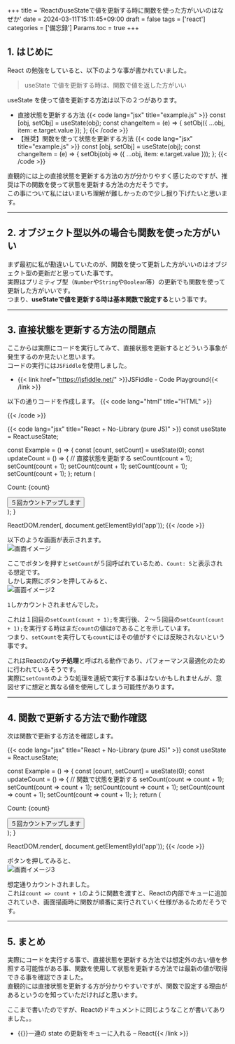 +++
title = 'ReactのuseStateで値を更新する時に関数を使った方がいいのはなぜか'
date = 2024-03-11T15:11:45+09:00
draft = false
tags = ['react']
categories = ['備忘録']
Params.toc = true
+++
## 1. はじめに
React の勉強をしていると、以下のような事が書かれていました。  
> useState で値を更新する時は、関数で値を返した方がいい

useState を使って値を更新する方法は以下の２つがあります。
- 直接状態を更新する方法
{{< code lang="jsx" title="example.js" >}}
const [obj, setObj] = useState(obj);
const changeItem = (e) => {
  setObj({ ...obj, item: e.target.value });
};
{{< /code >}}
- 【推奨】関数を使って状態を更新する方法
{{< code lang="jsx" title="example.js" >}}
const [obj, setObj] = useState(obj);
const changeItem = (e) => {
  setObj(obj => ({ ...obj, item: e.target.value }));
};
{{< /code >}}

直観的には上の直接状態を更新する方法の方が分かりやすく感じたのですが、推奨は下の関数を使って状態を更新する方法の方だそうです。  
この事について私にはいまいち理解が難しかったので少し掘り下げたいと思います。
- - -
## 2. オブジェクト型以外の場合も関数を使った方がいい
まず最初に私が勘違いしていたのが、関数を使って更新した方がいいのはオブジェクト型の更新だと思っていた事です。  
実際はプリミティブ型（`Number`や`String`や`Boolean`等）の更新でも関数を使って更新した方がいいです。  
つまり、**useStateで値を更新する時は基本関数で設定する**という事です。
- - -
## 3. 直接状態を更新する方法の問題点
ここからは実際にコードを実行してみて、直接状態を更新するとどういう事象が発生するのか見たいと思います。  
コードの実行には`JSFiddle`を使用しました。
- {{< link href="https://jsfiddle.net/" >}}JSFiddle - Code Playground{{< /link >}}

以下の通りコードを作成します。
{{< code lang="html" title="HTML" >}}
<div id="app"></div>
{{< /code >}}

{{< code lang="jsx" title="React + No-Library (pure JS)" >}}
const useState = React.useState;

const Example = () => {
	const [count, setCount] = useState(0);
  const updateCount = () => {
    // 直接状態を更新する
    setCount(count + 1);
    setCount(count + 1);
    setCount(count + 1);
    setCount(count + 1);
    setCount(count + 1);
  };
  return (
    <div>
      <p>Count: {count}</p>
      <button onClick={updateCount}>５回カウントアップします</button>
    </div>
  );
}

ReactDOM.render(<Example />, document.getElementById('app'));
{{< /code >}}

以下のような画面が表示されます。  
![画面イメージ](image1.png)

ここでボタンを押すと`setCount`が５回呼ばれているため、`Count: 5`と表示される想定です。  
しかし実際にボタンを押してみると、  
![画面イメージ2](image2.png)

`1`しかカウントされませんでした。  

これは１回目の`setCount(count + 1);`を実行後、２～５回目の`setCount(count + 1);`を実行する時はまだ`count`の値は`0`であることを示しています。  
つまり、`setCount`を実行しても`count`にはその値がすぐには反映されないという事です。  

これはReactの**バッチ処理**と呼ばれる動作であり、パフォーマンス最適化のために行われているそうです。  
実際に`setCount`のような処理を連続で実行する事はないかもしれませんが、意図せずに想定と異なる値を使用してしまう可能性があります。
- - -
## 4. 関数で更新する方法で動作確認
次は関数で更新する方法を確認します。

{{< code lang="jsx" title="React + No-Library (pure JS)" >}}
const useState = React.useState;

const Example = () => {
	const [count, setCount] = useState(0);
  const updateCount = () => {
    // 関数で状態を更新する
    setCount(count => count + 1);
    setCount(count => count + 1);
    setCount(count => count + 1);
    setCount(count => count + 1);
    setCount(count => count + 1);
  };
  return (
    <div>
      <p>Count: {count}</p>
      <button onClick={updateCount}>５回カウントアップします</button>
    </div>
  );
}

ReactDOM.render(<Example />, document.getElementById('app'));
{{< /code >}}

ボタンを押してみると、  
![画面イメージ3](image3.png)

想定通りカウントされました。  
これは`count => count + 1`のように関数を渡すと、Reactの内部でキューに追加されていき、画面描画時に関数が順番に実行されていく仕様があるためだそうです。
- - -
## 5. まとめ
実際にコードを実行する事で、直接状態を更新する方法では想定外の古い値を参照する可能性がある事、関数を使用して状態を更新する方法では最新の値が取得できる事を確認できました。  
直観的には直接状態を更新する方が分かりやすいですが、関数で設定する理由があるというのを知っていただければと思います。  

ここまで書いたのですが、Reactのドキュメントに同じようなことが書いてありました。。
- {{<link href="https://ja.react.dev/learn/queueing-a-series-of-state-updates">}}一連の state の更新をキューに入れる – React{{< /link >}}
